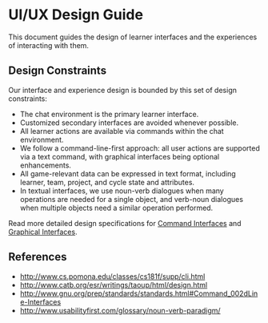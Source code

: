 # UI/UX Design Guide

This document guides the design of learner interfaces and the experiences of interacting with them.

## Design Constraints

Our interface and experience design is bounded by this set of design constraints:

- The chat environment is the primary learner interface.
- Customized secondary interfaces are avoided whenever possible.
- All learner actions are available via commands within the chat environment.
- We follow a command-line-first approach: all user actions are supported via a text command, with graphical interfaces being optional enhancements.
- All game-relevant data can be expressed in text format, including learner, team, project, and cycle state and attributes.
- In textual interfaces, we use noun-verb dialogues when many operations are needed for a single object, and verb-noun dialogues when multiple objects need a similar operation performed.

Read more detailed design specifications for [Command Interfaces](command-interfaces.md) and [Graphical Interfaces](graphical-interfaces.md).

## References

- http://www.cs.pomona.edu/classes/cs181f/supp/cli.html
- http://www.catb.org/esr/writings/taoup/html/design.html
- http://www.gnu.org/prep/standards/standards.html#Command_002dLine-Interfaces
- http://www.usabilityfirst.com/glossary/noun-verb-paradigm/
